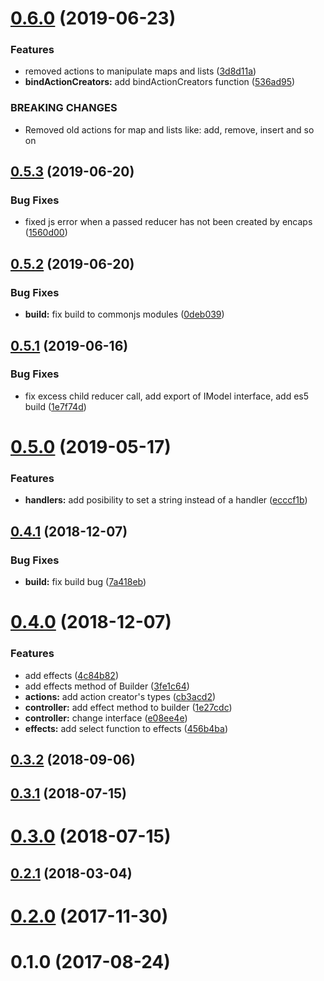 <a name="0.6.0"></a>
# [0.6.0](https://github.com/megazazik/encaps/compare/v0.5.3...v0.6.0) (2019-06-23)


### Features

* removed actions to manipulate maps and lists ([3d8d11a](https://github.com/megazazik/encaps/commit/3d8d11a))
* **bindActionCreators:** add bindActionCreators function ([536ad95](https://github.com/megazazik/encaps/commit/536ad95))


### BREAKING CHANGES

* Removed old actions for map and lists like: add, remove, insert and so on



<a name="0.5.3"></a>
## [0.5.3](https://github.com/megazazik/encaps/compare/v0.5.2...v0.5.3) (2019-06-20)


### Bug Fixes

* fixed js error when a passed reducer has not been created by encaps ([1560d00](https://github.com/megazazik/encaps/commit/1560d00))



<a name="0.5.2"></a>
## [0.5.2](https://github.com/megazazik/encaps/compare/v0.5.1...v0.5.2) (2019-06-20)


### Bug Fixes

* **build:** fix build to commonjs modules ([0deb039](https://github.com/megazazik/encaps/commit/0deb039))



<a name="0.5.1"></a>
## [0.5.1](https://github.com/megazazik/encaps/compare/v0.5.0...v0.5.1) (2019-06-16)


### Bug Fixes

* fix excess child reducer call, add export of IModel interface, add es5 build ([1e7f74d](https://github.com/megazazik/encaps/commit/1e7f74d))



<a name="0.5.0"></a>
# [0.5.0](https://github.com/megazazik/encaps/compare/v0.4.1...v0.5.0) (2019-05-17)


### Features

* **handlers:** add posibility to set a string instead of a handler ([ecccf1b](https://github.com/megazazik/encaps/commit/ecccf1b))



<a name="0.4.1"></a>
## [0.4.1](https://github.com/megazazik/encaps/compare/v0.4.0...v0.4.1) (2018-12-07)


### Bug Fixes

* **build:** fix build bug ([7a418eb](https://github.com/megazazik/encaps/commit/7a418eb))



<a name="0.4.0"></a>
# [0.4.0](https://github.com/megazazik/encaps/compare/v0.3.2...v0.4.0) (2018-12-07)


### Features

* add effects ([4c84b82](https://github.com/megazazik/encaps/commit/4c84b82))
* add effects method of Builder ([3fe1c64](https://github.com/megazazik/encaps/commit/3fe1c64))
* **actions:** add action creator's types ([cb3acd2](https://github.com/megazazik/encaps/commit/cb3acd2))
* **controller:** add effect method to builder ([1e27cdc](https://github.com/megazazik/encaps/commit/1e27cdc))
* **controller:** change interface ([e08ee4e](https://github.com/megazazik/encaps/commit/e08ee4e))
* **effects:** add select function to effects ([456b4ba](https://github.com/megazazik/encaps/commit/456b4ba))



<a name="0.3.2"></a>
## [0.3.2](https://github.com/megazazik/encaps/compare/v0.3.1...v0.3.2) (2018-09-06)



<a name="0.3.1"></a>
## [0.3.1](https://github.com/megazazik/encaps/compare/v0.3.0...v0.3.1) (2018-07-15)



<a name="0.3.0"></a>
# [0.3.0](https://github.com/megazazik/encaps/compare/v0.2.1...v0.3.0) (2018-07-15)



<a name="0.2.1"></a>
## [0.2.1](https://github.com/megazazik/encaps/compare/v0.2.0...v0.2.1) (2018-03-04)



<a name="0.2.0"></a>
# [0.2.0](https://github.com/megazazik/encaps/compare/v0.1.0...v0.2.0) (2017-11-30)



<a name="0.1.0"></a>
# 0.1.0 (2017-08-24)



